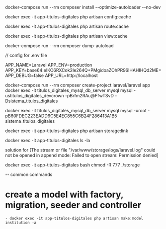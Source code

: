 docker-compose run --rm composer install --optimize-autoloader --no-dev


docker exec -it app-titulos-digitales php artisan config:cache

docker exec -it app-titulos-digitales php artisan route:cache

docker exec -it app-titulos-digitales php artisan view:cache

docker-compose run --rm composer dump-autoload

// config for .env file

APP_NAME=Laravel
APP_ENV=production
APP_KEY=base64:eIKO6RXCok2Ie264Q+PMgidoaZOhPR96IHAHIHQd2ME=
APP_DEBUG=false
APP_URL=http://localhost


docker-compose run --rm composer create-project laravel/laravel app
docker exec -it titulos_digitales_mysql_db_server mysql mysql -ustitulos_digitales_devcrown -pBrfm2RAu@FfwTSvD -Dsistema_titulos_digitales

docker exec -it titulos_digitales_mysql_db_server mysql mysql -uroot -pB60FDEC223EADD6C5E4EC855C6B24F286413A1B5 sistema_titulos_digitales

docker exec -it app-titulos-digitales php artisan storage:link

docker exec -it app-titulos-digitales ls -la

solution for [The stream or file "/var/www/storage/logs/laravel.log" could not be opened in append mode: Failed to open stream: Permission denied]

docker exec -it app-titulos-digitales bash
chmod -R 777 ./storage


-- common commands

# create a model with factory, migration, seeder and controller
    - docker exec -it app-titulos-digitales php artisan make:model institution -a
